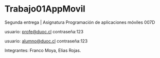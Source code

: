 # Trabajo01AppMovil
Segunda entrega | Asignatura Programación de aplicaciones móviles 007D

usuario: profe@duoc.cl 
contraseña:123

usuario: alumno@duoc.cl 
contraseña:123

Integrantes: Franco Moya, Elias Rojas.
